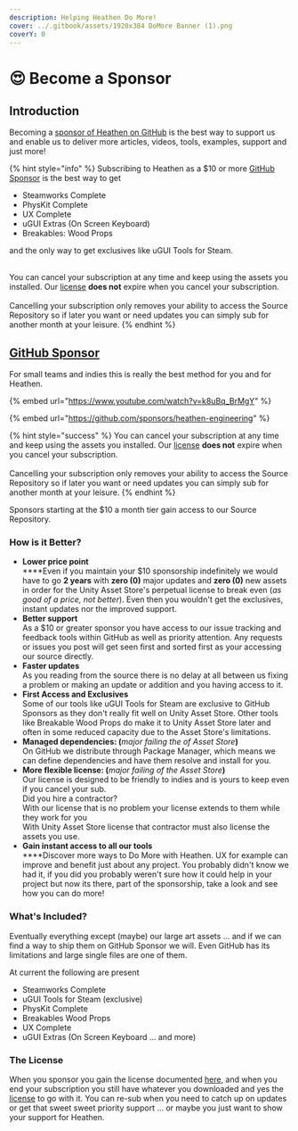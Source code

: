 ```yaml
---
description: Helping Heathen Do More!
cover: ../.gitbook/assets/1920x384 DoMore Banner (1).png
coverY: 0
---
```


# 😍 Become a Sponsor

## Introduction

Becoming a [sponsor of Heathen on GitHub](https://github.com/sponsors/heathen-engineering) is the best way to support us and enable us to deliver more articles, videos, tools, examples, support and just more!

{% hint style="info" %}
Subscribing to Heathen as a $10 or more [GitHub Sponsor](https://github.com/sponsors/heathen-engineering) is the best way to get

* Steamworks Complete
* PhysKit Complete
* UX Complete
* uGUI Extras (On Screen Keyboard)
* Breakables: Wood Props

and the only way to get exclusives like uGUI Tools for Steam.

\
You can cancel your subscription at any time and keep using the assets you installed. Our [license](heathen-license-agreement.md) **does not** expire when you cancel your subscription.\
\
Cancelling your subscription only removes your ability to access the Source Repository so if later you want or need updates you can simply sub for another month at your leisure.
{% endhint %}

## [GitHub Sponsor](https://github.com/sponsors/heathen-engineering)

For small teams and indies this is really the best method for you and for Heathen.

{% embed url="https://www.youtube.com/watch?v=k8uBq_BrMgY" %}

{% embed url="https://github.com/sponsors/heathen-engineering" %}

{% hint style="success" %}
You can cancel your subscription at any time and keep using the assets you installed. Our [license](heathen-license-agreement.md) **does not** expire when you cancel your subscription.\
\
Cancelling your subscription only removes your ability to access the Source Repository so if later you want or need updates you can simply sub for another month at your leisure.
{% endhint %}

Sponsors starting at the $10 a month tier gain access to our Source Repository.

### How is it Better?

* **Lower price point**\
  ****Even if you maintain your $10 sponsorship indefinitely we would have to go **2 years** with **zero (0)** major updates and **zero (0)** new assets in order for the Unity Asset Store's perpetual license to break even (_as good of a price, not better_). Even then you wouldn't get the exclusives, instant updates nor the improved support.
* **Better support**\
  As a $10 or greater sponsor you have access to our issue tracking and feedback tools within GitHub as well as priority attention. Any requests or issues you post will get seen first and sorted first as your accessing our source directly.
* **Faster updates**\
  As you reading from the source there is no delay at all between us fixing a problem or making an update or addition and you having access to it.
* **First Access and Exclusives**\
  Some of our tools like uGUI Tools for Steam are exclusive to GitHub Sponsors as they don't really fit well on Unity Asset Store. Other tools like Breakable Wood Props do make it to Unity Asset Store later and often in some reduced capacity due to the Asset Store's limitations.
* **Managed dependencies: (**_major failing the of Asset Store_**)**\
  On GitHub we distribute through Package Manager, which means we can define dependencies and have them resolve and install for you.
* **More flexible license: (**_major failing of the Asset Store_**)**\
  Our license is designed to be friendly to indies and is yours to keep even if you cancel your sub.\
  Did you hire a contractor?\
  With our license that is no problem your license extends to them while they work for you\
  With Unity Asset Store license that contractor must also license the assets you use.&#x20;
* **Gain instant access to all our tools**\
  ****Discover more ways to Do More with Heathen. UX for example can improve and benefit just about any project. You probably didn't know we had it, if you did you probably weren't sure how it could help in your project but now its there, part of the sponsorship, take a look and see how you can do more!

### What's Included?

Eventually everything except (maybe) our large art assets … and if we can find a way to ship them on GitHub Sponsor we will. Even GitHub has its limitations and large single files are one of them.

At current the following are present

* Steamworks Complete
* uGUI Tools for Steam (exclusive)
* PhysKit Complete
* Breakables Wood Props
* UX Complete
* uGUI Extras (On Screen Keyboard ... and more)

### The License

When you sponsor you gain the license documented [here](heathen-license-agreement.md), and when you end your subscription you still have whatever you downloaded and yes the [license](heathen-license-agreement.md) to go with it. You can re-sub when you need to catch up on updates or get that sweet sweet priority support … or maybe you just want to show your support for Heathen.

